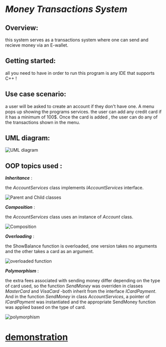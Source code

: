 # ***Money Transactions System***

## Overview:
this system serves as a transactions system where one can send and recieve money via an E-wallet.

## Getting started:
all you need to have in order to run this program is any IDE that supports C++ !
                    
## Use case scenario:
a user will be asked to create an account if they don't have one. A menu pops up showing the programs services.
the user can add any credit card if it has a minimum of 100$. Once the card is added , the user can do any of the transactions shown in the menu.

## UML diagram:
![UML diagram](https://github.com/Heba-Islam/Money-Transactions-System/assets/138635164/84ece959-7f9b-4e16-a2eb-f94e53d8dfbf)

## OOP topics used :
***Inheritance*** :

the *AccountServices* class implements *IAccountServices* interface.

![Parent and Child classes](https://github.com/Heba-Islam/Money-Transactions-System/assets/138635164/12cdcefc-1b89-44fd-b6c6-5e951cc5c5dc)

***Composition*** :

the *AccountServices* class uses an instance of *Account* class.

![Composition](https://github.com/Heba-Islam/Money-Transactions-System/assets/138635164/1e0b74f2-c31b-4d1c-b894-023eb6477d09)

***Overloading*** :

the ShowBalance function is overloaded, one version takes no arguments and the other takes a card as an argument.

![overloaded function](https://github.com/Heba-Islam/Money-Transactions-System/assets/138635164/af95c86d-5558-4fbd-a962-9f50addef43a)

***Polymorphism*** :

the extra fees associated with sending money differ depending on the type of card used, so the function *SendMoney* was overriden in classes *MasterCard* and *VisaCard* -both inherit from the interface *ICardPayment*. And in the function *SendMoney* in class *AccountServices*, a pointer of *ICardPayment* was instantiated and the appropriate SendMoney function was applied based on the type of card.

![polymorphism](https://github.com/Heba-Islam/Money-Transactions-System/assets/138635164/73b70a5b-919f-49e5-bafe-d3f5218a8cf7)

# [demonstration](https://drive.google.com/file/d/13JyNvJF-jx46K9zNku52Kk2dEwyag1Vz/view?usp=drivesdkhttps://github.com/Heba-Islam/Money-Transactions-System)










